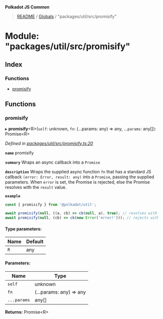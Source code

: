 **Polkadot JS Common**

> [README](../README.md) / [Globals](../globals.md) / "packages/util/src/promisify"

# Module: "packages/util/src/promisify"

## Index

### Functions

* [promisify](_packages_util_src_promisify_.md#promisify)

## Functions

### promisify

▸ **promisify**\<R>(`self`: unknown, `fn`: (...params: any) => any, ...`params`: any[]): Promise\<R>

*Defined in [packages/util/src/promisify.ts:20](https://github.com/polkadot-js/common/blob/aff78c2e/packages/util/src/promisify.ts#L20)*

**`name`** promisify

**`summary`** Wraps an async callback into a `Promise`

**`description`** 
Wraps the supplied async function `fn` that has a standard JS callback `(error: Error, result: any)` into a `Promise`, passing the supplied parameters. When `error` is set, the Promise is rejected, else the Promise resolves with the `result` value.

**`example`** 
<BR>

```javascript
const { promisify } from '@polkadot/util';

await promisify(null, ((a, cb) => cb(null, a), true); // resolves with `true`
await promisify(null, (cb) => cb(new Error('error!'))); // rejects with `error!`
```

#### Type parameters:

Name | Default |
------ | ------ |
`R` | any |

#### Parameters:

Name | Type |
------ | ------ |
`self` | unknown |
`fn` | (...params: any) => any |
`...params` | any[] |

**Returns:** Promise\<R>
